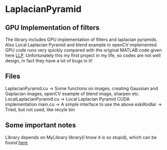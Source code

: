 # LaplacianPyramid

## GPU Implementation of filters
The library includes GPU implementation of filters and laplacian pyramids. Also Local Laplacian Pyramid and blend example in openCV implemented. GPU code runs very quickly compared with the original MATLAB code given here [LLP](https://people.csail.mit.edu/sparis/publi/2011/siggraph/). Unfortunately this my first project in my life, so codes are not well design, in fact they have a lot of bugs in it! 


## Files
LaplacianPyramid.cu -> Some functions on images, creating Gaussian and Gaplacian images, openCV example of blend image, sharpen etc.
LocalLaplacianPyramid.cu -> Local Laplacian Pyramid CUDA implementation
main.cu -> A simple interface to use the above
eskiKodlar -> Tried, but not used, like recyle bin

## Some important notes

Library depends on MyLibrary library(I know it is so stupid), which can be found [here](https://github.com/afeser/MyLibrary)

